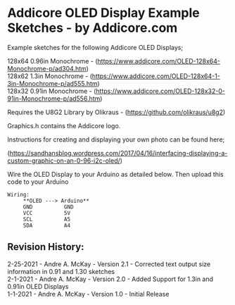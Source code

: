 # Addicore OLED Display Example Sketches - by Addicore.com

Example sketches for the following Addicore OLED Displays;  

128x64 0.96in Monochrome - (https://www.addicore.com/OLED-128x64-Monochrome-p/ad304.htm)  
128x62 1.3in Monochrome - (https://www.addicore.com/OLED-128x64-1-3in-Monochrome-p/ad555.htm)  
128x32 0.91in Monochrome - (https://www.addicore.com/OLED-128x32-0-91in-Monochrome-p/ad556.htm)  


Requires the U8G2 Library by Olikraus - (https://github.com/olikraus/u8g2)  

Graphics.h contains the Addicore logo.  

Instructions for creating and displaying your own photo can be found here;  

(https://sandhansblog.wordpress.com/2017/04/16/interfacing-displaying-a-custom-graphic-on-an-0-96-i2c-oled/)  

Wire the OLED Display to your Arduino as detailed below. Then upload this code to your Arduino  

```
Wiring:
     **OLED ---> Arduino**
     GND          GND
     VCC          5V
     SCL          A5
     SDA          A4
```

## Revision History:

2-25-2021 - Andre A. McKay - Version 2.1 - Corrected text output size information in 0.91 and 1.30 sketches  
2-1-2021 - Andre A. McKay - Version 2.0 - Added Support for 1.3in and 0.91in OLED Displays  
1-1-2021 - Andre A. McKay - Version 1.0 - Initial Release  
